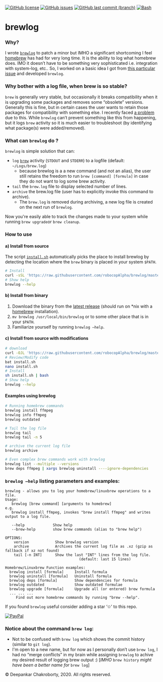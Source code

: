 [![GitHub license](https://img.shields.io/github/license/robocopAlpha/brewlog)](https://github.com/dchakro/brewlog/blob/master/LICENSE)
[![GitHub issues](https://img.shields.io/github/issues/robocopAlpha/brewlog)](https://github.com/dchakro/brewlog/issues)
[![GitHub last commit (branch)](https://img.shields.io/github/last-commit/robocopAlpha/brewlog/master.svg)](https://github.com/dchakro/brewlog/branches)
[![Bash](https://img.shields.io/badge/Made%20with-Bash-blueviolet)](https://www.gnu.org/software/bash/)

# brewlog

### Why?

I wrote [ `brewlog`](https://github.com/dchakro/brewlog/) to patch a minor but IMHO a significant shortcoming I feel [homebrew](https://brew.sh/) has had for very long time. It is the ability to log what homebrew does. IMO it doesn’t have to be something very sophisticated i.e. integration with system-log, etc.. So, I worked on a basic idea I got from [this particular issue](https://github.com/Homebrew/legacy-homebrew/issues/10430) and developed `brewlog`. 



### Why bother with a log file, when brew is so stable?

`brew` is generally very stable, but occasionally it breaks compatibility when it is upgrading some packages and removes some “obsolete” versions. Generally this is fine, but in certain cases the user wants to retain those packages for compatibility with something else. I recently faced [a problem](https://github.com/brewsci/homebrew-base/issues/29) due to this. While `brewlog` can’t prevent something like this from happening, but it logs `brew` activity so it is much easier to troubleshoot (by identifying what package(s) were added/removed).



### What can `brewlog` do ?

`brewlog` is simple solution that can:

+ `log` [`brew`](https://brew.sh/) activity (`STDOUT` and `STDERR`) to a logfile (default: `~/Logs/brew.log`)
  + because brewlog is a a new command (and not an alias), the user still retains the freedom to run `brew [command] [formula]` in case they do not want to log some brew activity.
+ `tail` the `brew.log` file to display selected number of lines.
+ `archive` the brew.log file (user has to explicitly invoke this command to archive).
  + The `brew.log` is removed during archiving, a new log file is created on the next run of `brewlog`.

Now you're easily able to track the changes made to your system while running `brew upgrade`or `brew cleanup`.



### How to use

#### a) Install from source

The script [`install.sh`](https://github.com/dchakro/brewlog/blob/master/install.sh) automatically picks the place to install brewlog by detecting the location where the `brew` binary is placed in your system `$PATH`.

```sh
# Install
curl -sSL 'https://raw.githubusercontent.com/robocopAlpha/brewlog/master/install.sh' | bash
# Show help
brewlog --help
```

#### b) Install from binary

1. Download the binary from the [latest release](https://github.com/dchakro/brewlog/releases/latest) (should run on *nix with a [homebrew](https://brew.sh/) installation).
2. `mv brewlog /usr/local/bin/brewlog` or to some other place that is in your `$PATH`.
3. Familiarize yourself by running `brewlog —help`.

#### c) Install from source with modifications

```sh
# download
curl -OJL 'https://raw.githubusercontent.com/robocopAlpha/brewlog/master/install.sh'
# Review/Modify code
bat install.sh
nano install.sh
# Install
sh install.sh | bash
# Show help
brewlog --help
```



#### Examples using brewlog

```sh
# Running homebrew commands
brewlog install ffmpeg
brewlog info ffmpeg
brewlog outdated

# Tail the log file
brewlog tail
brewlog tail -n 5

# archive the current log file
brewlog archive

# Even complex brew commands work with brewlog
brewlog list --multiple --versions
brew deps ffmpeg | xargs brewlog uninstall ----ignore-dependencies
```



### `brewlog —help` listing parameters and examples:

```
brewlog - allows you to log your homebrew/linuxbrew operations to a file.
Usage:
   brewlog [brew command] [arguments to homebrew]
e.g.
   brewlog install ffmpeg, invokes "brew install ffmpeg" and writes output to a log file.

   --help             Show help
   --brew-help        show brew commands (alias to "brew help")

OPTIONS:
    version            Show brewlog version
    archive            Archives the current log file as .xz (gzip as fallback if xz not found)
    tail [-n INT]      Show the last "INT" lines from the log file.
                                  (default: last 15 lines)

Homebrew/Linuxbrew Function examples:
  brewlog install [formula]     Install formula
  brewlog uninstall [formula]   Uninstall formula
  brewlog deps [formula]        Show dependencies for formula
  brewlog outdated              Show outdated formulae
  brewlog upgrade [formula]     Upgrade all (or entered) brew formula
  ... ... ...
     Find out more homebrew commands by running "brew --help".
```

If you found `brewlog` useful consider adding a star ‘✩' to this repo.

[![PayPal](https://www.paypalobjects.com/en_US/i/btn/btn_donateCC_LG.gif)](https://paypal.me/robocopAlpha) 

### Notice about the command `brew log`:

+ Not to be confused with `brew log` which shows the commit history (similar to `git log`). 
+ I'm open to a new name, but for now as I personally don’t use `brew log`, I had no “merge conflicts” in my brain while assigning  `brewlog` to achive my desired result of logging brew output :) [*IMHO* `brew history` *might have been a better name for* `brew log`]



© Deepankar Chakroborty, 2020. All rights reserved. 
